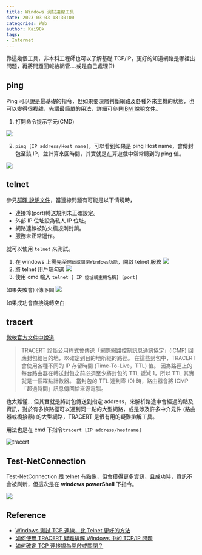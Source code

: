 ```yaml
---
title: Windows 測試連線工具
date: 2023-03-03 18:30:00
categories: Web
author: Kai98k
tags:
- Internet
---
```


靠這幾個工具，非本科工程師也可以了解基礎 TCP/IP，更好的知道網路是哪裡出問題，再將問題回報給網管....或是自己處理(?)

## ping

Ping 可以說是最基礎的指令，但如果要深層判斷網路及各種外來主機的狀態，也可以變得很複雜，先講最簡單的用法，詳細可參見[IBM 說明文件](https://www.ibm.com/docs/zh-tw/aix/7.3?topic=p-ping-command#ping__row-d3e81277)。

1. 打開命令提示字元(CMD)

![](https://i.imgur.com/KmlnDSO.png)


2. `ping [IP address/Host name]`，可以看到如果是 ping Host name，會傳封包至該 IP，並計算來回時間，其實就是在算遊戲中常常聽到的 ping 值。

![](https://i.imgur.com/eEvXMyF.png)


## telnet 

參見[群暉 說明文件](https://kb.synology.com/zh-tw/DSM/tutorial/Whether_TCP_port_is_open_or_closed)，當連線問題有可能是以下情境時，
- 連接埠(port)轉送規則未正確設定。
- 外部 IP 位址設為私人 IP 位址。
- 網路連線被防火牆規則封鎖。
- 服務未正常運作。

就可以使用 `telnet` 來測試。

1. 在 windows 上需先至`開啟或關閉Windows功能`，開啟 telnet 服務
![](https://i.imgur.com/gQ1dQLz.png)
2. 將 telnet 用戶端勾選
![](https://i.imgur.com/By12ZLH.png)
3. 使用 cmd 輸入 `telnet [ IP 位址或主機名稱] [port]`

如果失敗會回傳下圖
![](https://i.imgur.com/SUPvDc2.png)

如果成功會直接跳轉空白

## tracert 

[微軟官方文件中說道](https://support.microsoft.com/zh-tw/topic/%E5%A6%82%E4%BD%95%E4%BD%BF%E7%94%A8-tracert-%E7%96%91%E9%9B%A3%E6%8E%92%E8%A7%A3-windows-%E4%B8%AD%E7%9A%84-tcp-ip-%E5%95%8F%E9%A1%8C-e643d72b-2f4f-cdd6-09a0-fd2989c7ca8e)
>TRACERT 診斷公用程式會傳送「網際網路控制訊息通訊協定」(ICMP) 回應封包給目的地，以確定到目的地所經的路徑。 在這些封包中，TRACERT 會使用各種不同的 IP 存留時間 (Time-To-Live，TTL) 值。 因為路徑上的每台路由器在轉送封包之前必須至少將封包的 TTL 遞減 1，所以 TTL 其實就是一個躍點計數器。 當封包的 TTL 達到零 (0) 時，路由器會將 ICMP「超過時間」訊息傳回給來源電腦。

也太難懂... 但其實就是將封包傳送到指定 address，來解析路途中會經過的點及資訊，對於有多條路徑可以通到同一點的大型網路，或是涉及許多中介元件 (路由器或橋接器) 的大型網路，TRACERT 是很有用的疑難排解工具。

用法也是在 cmd 下指令`tracert [IP address/hostname]`

![tracert](https://i.imgur.com/8dVwArb.png)

## Test-NetConnection

Test-NetConnection 跟 telnet 有點像，但會獲得更多資訊，且成功時，資訊不會被刷新，但這次是在 **windows powerShell** 下指令。

![](https://i.imgur.com/EcLrSyD.png)


## Reference

- [Windows 測試 TCP 連線，比 Telnet 更好的方法](https://blog.darkthread.net/blog/ps-test-netconnection/)
- [如何使用 TRACERT 疑難排解 Windows 中的 TCP/IP 問題](https://support.microsoft.com/zh-tw/topic/%E5%A6%82%E4%BD%95%E4%BD%BF%E7%94%A8-tracert-%E7%96%91%E9%9B%A3%E6%8E%92%E8%A7%A3-windows-%E4%B8%AD%E7%9A%84-tcp-ip-%E5%95%8F%E9%A1%8C-e643d72b-2f4f-cdd6-09a0-fd2989c7ca8e)
- [如何確定 TCP 連接埠為開啟或關閉？](https://kb.synology.com/zh-tw/DSM/tutorial/Whether_TCP_port_is_open_or_closed)